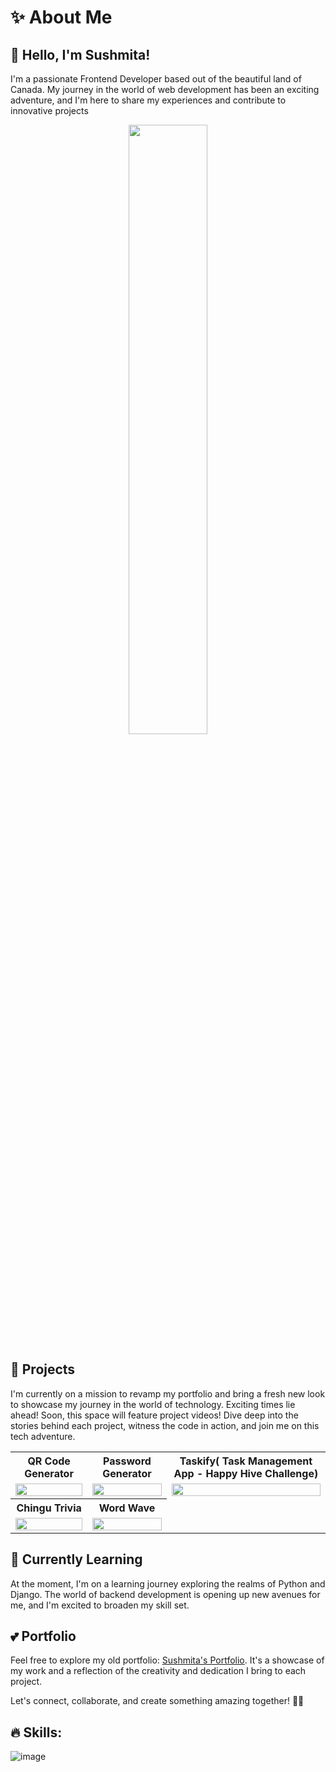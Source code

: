 # ✨ About Me

## 👋 Hello, I'm Sushmita!

I'm a passionate Frontend Developer based out of the beautiful land of Canada. My journey in the world of web development has been an exciting adventure, and I'm here to share my experiences and contribute to innovative projects


<p align="center" width="100%">
    <img src="https://user-images.githubusercontent.com/74038190/212750155-3ceddfbd-19d3-40a3-87af-8d329c8323c4.gif" width="50%" height="50%">
</p>




## 👀 Projects
I'm currently on a mission to revamp my portfolio and bring a fresh new look to showcase my journey in the world of technology. Exciting times lie ahead!
Soon, this space will feature project videos! Dive deep into the stories behind each project, witness the code in action, and join me on this tech adventure.


<table style="width:100%" >
 <tr>
    <th>QR Code Generator</th>
    <th>Password Generator</th>
    <th>Taskify( Task Management App - Happy Hive Challenge)</th>
  </tr>
    <tr>
        <td valign="middle" align="center"><img src="https://github.com/Sushmita-Ghosh/Sushmita-Ghosh/assets/82622059/3cd36c19-d817-4462-89c9-522e77cc03c8" width="100%" height="100%"></video></td>
        <td valign="middle" align="center"><img src="https://github.com/Sushmita-Ghosh/Sushmita-Ghosh/assets/82622059/c60d3ddb-81b9-4079-8f1a-1f80673ac066" width="100%" height="100%"></td>
        <td valign="middle" align="center"><img src="https://github.com/Sushmita-Ghosh/Sushmita-Ghosh/assets/82622059/c60d3ddb-81b9-4079-8f1a-1f80673ac066" width="100%" height="100%"></td>
    </tr>
     <tr>
    <th>Chingu Trivia</th>
    <th>Word Wave</th>
  </tr>
        <tr>
        <td valign="middle" align="center"><img src="https://github.com/Sushmita-Ghosh/Sushmita-Ghosh/assets/82622059/03ef723c-ccbb-47b9-8a66-384982740fa54" width="100%" height="100%"></td>
        <td valign="middle" align="center"><img src="https://github.com/Sushmita-Ghosh/Sushmita-Ghosh/assets/82622059/bfc20afe-20e9-47aa-afc8-e88c9ee4bcf1" width="100%" height="100%"></td>
    </tr>
</table>


## 🌱 Currently Learning

At the moment, I'm on a learning journey exploring the realms of Python and Django. The world of backend development is opening up new avenues for me, and I'm excited to broaden my skill set.


## 💕 Portfolio

Feel free to explore my old portfolio: [Sushmita's Portfolio](https://sushmita-portfolio.vercel.app/). It's a showcase of my work and a reflection of the creativity and dedication I bring to each project.

Let's connect, collaborate, and create something amazing together! 🚀✨


<!---
Sushmita-Ghosh/Sushmita-Ghosh is a ✨ special ✨ repository because its `README.md` (this file) appears on your GitHub profile.
You can click the Preview link to take a look at your changes.
--->
<!--- [![GitHub Streak](https://streak-stats.demolab.com/?user=Sushmita-Ghosh&theme=dark)](https://git.io/streak-stats) -->
<!---
[![GitHub Streak](https://streak-stats.demolab.com/?user=Sushmita-Ghosh)](https://git.io/streak-stats)
--->
<!---
 ![Sushmita's GitHub stats](https://github-readme-stats.vercel.app/api?username=Sushmita-Ghosh&show_icons=true&theme=transparent)
--->
<!---
 [![Top Langs](https://github-readme-stats.vercel.app/api/top-langs/?username=Sushmita-Ghosh)](https://github.com/Sushmita-Ghosh/github-readme-stats) 
 --->

## 🔥 Skills:
![image](https://github.com/Sushmita-Ghosh/Sushmita-Ghosh/assets/82622059/a1c8674a-d822-4aaa-b54b-635f126ef3e3)


